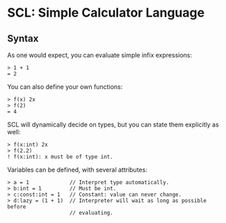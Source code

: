 # SCL: Simple Calculator Language

## Syntax

As one would expect, you can evaluate simple infix expressions:

```scl
> 1 + 1
= 2
```

You can also define your own functions:

```scl
> f(x) 2x
> f(2)
= 4
```

SCL will dynamically decide on types, but you can state them explicitly as
well:

```scl
> f(x:int) 2x
> f(2.2)
! f(x:int): x must be of type int.
```

Variables can be defined, with several attributes:

```scl
> a = 1             // Interpret type automatically.
> b:int = 1         // Must be int.
> c:const:int = 1   // Constant: value can never change.
> d:lazy = (1 + 1)  // Interpreter will wait as long as possible before
                    // evaluating.
```

